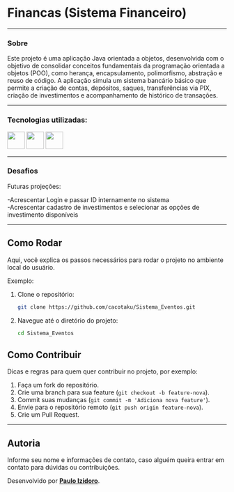 # Financas (Sistema Financeiro)

---

### Sobre

Este projeto é uma aplicação Java orientada a objetos, desenvolvida com o objetivo de consolidar conceitos fundamentais da programação orientada a objetos (POO), como herança, encapsulamento, polimorfismo, abstração e reuso de código. A aplicação simula um sistema bancário básico que permite a criação de contas, depósitos, saques, transferências via PIX, criação de investimentos e acompanhamento de histórico de transações.


---

### Tecnologias utilizadas: 
<img loading="lazy" src="https://cdn.iconscout.com/icon/free/png-512/free-java-logo-icon-download-in-svg-png-gif-file-formats--wordmark-programming-language-pack-logos-icons-1174953.png?f=webp&w=256" width="40" height="40"/> <img loading="lazy" src="https://upload.wikimedia.org/wikipedia/commons/9/9c/IntelliJ_IDEA_Icon.svg" width="40" height="40"/> <img loading="lazy" src="https://upload.wikimedia.org/wikipedia/commons/9/91/Octicons-mark-github.svg" width="40" height="40"/>

---

### Desafios
Futuras projeções: 

-Acrescentar Login e passar ID internamente no sistema <br>
-Acrescentar cadastro de investimentos e selecionar as opções de investimento disponíveis

---

## Como Rodar

Aqui, você explica os passos necessários para rodar o projeto no ambiente local do usuário.

Exemplo:
1. Clone o repositório:
    ```bash
    git clone https://github.com/cacotaku/Sistema_Eventos.git
    ```

2. Navegue até o diretório do projeto:
    ```bash
    cd Sistema_Eventos
    ```
## Como Contribuir

Dicas e regras para quem quer contribuir no projeto, por exemplo:

1. Faça um fork do repositório.
2. Crie uma branch para sua feature (`git checkout -b feature-nova`).
3. Commit suas mudanças (`git commit -m 'Adiciona nova feature'`).
4. Envie para o repositório remoto (`git push origin feature-nova`).
5. Crie um Pull Request.

---

## Autoria

Informe seu nome e informações de contato, caso alguém queira entrar em contato para dúvidas ou contribuições.

Desenvolvido por **[Paulo Izidoro](https://www.linkedin.com/in/paulo-de-tarso-oliveira-20286135/)**.

